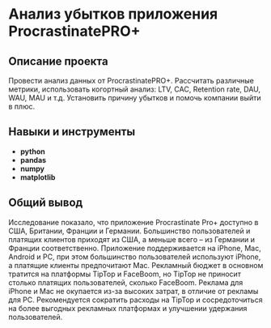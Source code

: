 # Анализ убытков приложения ProcrastinatePRO+
## Описание проекта
Провести анализ данных от ProcrastinatePRO+. Рассчитать различные метрики, использовать когортный анализ: LTV, CAC, Retention rate, DAU, WAU, MAU и т.д. Установить причину убытков и помочь компании выйти в плюс.
## Навыки и инструменты
- **python**
- **pandas**
- **numpy**
- **matplotlib**
## Общий вывод
Исследование показало, что приложение Procrastinate Pro+ доступно в США, Британии, Франции и Германии. Большинство пользователей и платящих клиентов приходят из США, а меньше всего – из Германии и Франции соответственно. Приложение поддерживается на iPhone, Mac, Android и PC, при этом большинство пользователей используют iPhone, а платящие клиенты предпочитают Mac. Рекламный бюджет в основном тратится на платформы TipTop и FaceBoom, но TipTop не приносит столько платящих пользователей, сколько FaceBoom. Реклама для iPhone и Mac не окупается из-за высоких затрат, в отличие от рекламы для PC. Рекомендуется сократить расходы на TipTop и сосредоточиться на более выгодных рекламных платформах и улучшении удержания пользователей.


